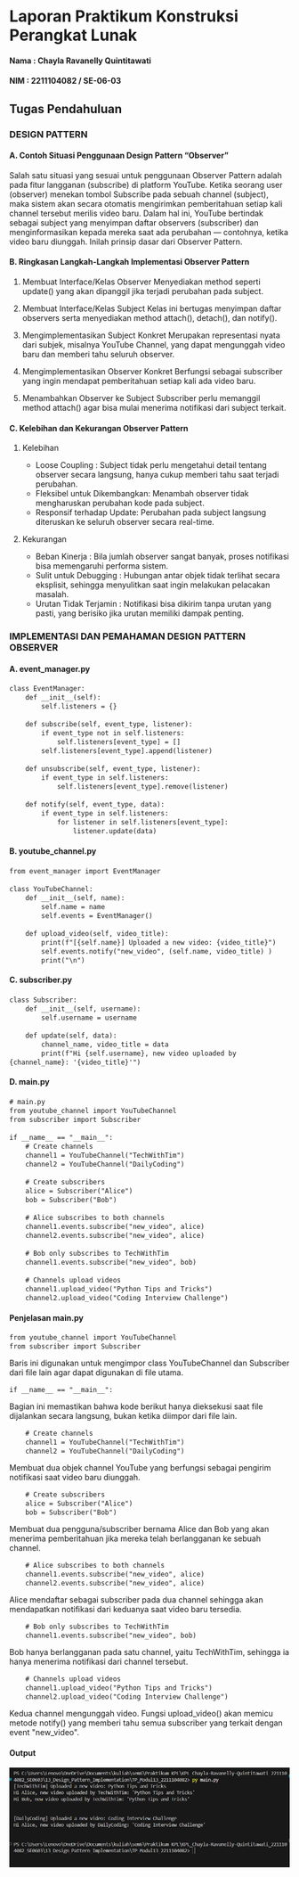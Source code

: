 # Laporan Praktikum Konstruksi Perangkat Lunak

#### Nama : Chayla Ravanelly Quintitawati

#### NIM : 2211104082 / SE-06-03

## Tugas Pendahuluan

### DESIGN PATTERN

#### A. Contoh Situasi Penggunaan Design Pattern “Observer”

Salah satu situasi yang sesuai untuk penggunaan Observer Pattern adalah pada fitur langganan (subscribe) di platform YouTube. Ketika seorang user (observer) menekan tombol Subscribe pada sebuah channel (subject), maka sistem akan secara otomatis mengirimkan pemberitahuan setiap kali channel tersebut merilis video baru. Dalam hal ini, YouTube bertindak sebagai subject yang menyimpan daftar observers (subscriber) dan menginformasikan kepada mereka saat ada perubahan — contohnya, ketika video baru diunggah. Inilah prinsip dasar dari Observer Pattern.

#### B. Ringkasan Langkah-Langkah Implementasi Observer Pattern

1. Membuat Interface/Kelas Observer
Menyediakan method seperti update() yang akan dipanggil jika terjadi perubahan pada subject.

2. Membuat Interface/Kelas Subject
Kelas ini bertugas menyimpan daftar observers serta menyediakan method attach(), detach(), dan notify().

3. Mengimplementasikan Subject Konkret
Merupakan representasi nyata dari subjek, misalnya YouTube Channel, yang dapat mengunggah video baru dan memberi tahu seluruh observer.

4. Mengimplementasikan Observer Konkret
Berfungsi sebagai subscriber yang ingin mendapat pemberitahuan setiap kali ada video baru.

5. Menambahkan Observer ke Subject
Subscriber perlu memanggil method attach() agar bisa mulai menerima notifikasi dari subject terkait.

#### C. Kelebihan dan Kekurangan Observer Pattern

1. Kelebihan

   - Loose Coupling : Subject tidak perlu mengetahui detail tentang observer secara langsung, hanya cukup memberi tahu saat terjadi perubahan.
   - Fleksibel untuk Dikembangkan: Menambah observer tidak mengharuskan perubahan kode pada subject.
   - Responsif terhadap Update: Perubahan pada subject langsung diteruskan ke seluruh observer secara real-time.

2. Kekurangan
   - Beban Kinerja : Bila jumlah observer sangat banyak, proses notifikasi bisa memengaruhi performa sistem.
   - Sulit untuk Debugging : Hubungan antar objek tidak terlihat secara eksplisit, sehingga menyulitkan saat ingin melakukan pelacakan masalah.
   - Urutan Tidak Terjamin : Notifikasi bisa dikirim tanpa urutan yang pasti, yang berisiko jika urutan memiliki dampak penting.

### IMPLEMENTASI DAN PEMAHAMAN DESIGN PATTERN OBSERVER

#### A. event_manager.py

```
class EventManager:
    def __init__(self):
        self.listeners = {}

    def subscribe(self, event_type, listener):
        if event_type not in self.listeners:
            self.listeners[event_type] = []
        self.listeners[event_type].append(listener)

    def unsubscribe(self, event_type, listener):
        if event_type in self.listeners:
            self.listeners[event_type].remove(listener)

    def notify(self, event_type, data):
        if event_type in self.listeners:
            for listener in self.listeners[event_type]:
                listener.update(data)

```

#### B. youtube_channel.py

```
from event_manager import EventManager

class YouTubeChannel:
    def __init__(self, name):
        self.name = name
        self.events = EventManager()

    def upload_video(self, video_title):
        print(f"[{self.name}] Uploaded a new video: {video_title}")
        self.events.notify("new_video", (self.name, video_title) )
        print("\n")

```

#### C. subscriber.py

```
class Subscriber:
    def __init__(self, username):
        self.username = username

    def update(self, data):
        channel_name, video_title = data
        print(f"Hi {self.username}, new video uploaded by {channel_name}: '{video_title}'")

```

#### D. main.py

```
# main.py
from youtube_channel import YouTubeChannel
from subscriber import Subscriber

if __name__ == "__main__":
    # Create channels
    channel1 = YouTubeChannel("TechWithTim")
    channel2 = YouTubeChannel("DailyCoding")

    # Create subscribers
    alice = Subscriber("Alice")
    bob = Subscriber("Bob")

    # Alice subscribes to both channels
    channel1.events.subscribe("new_video", alice)
    channel2.events.subscribe("new_video", alice)

    # Bob only subscribes to TechWithTim
    channel1.events.subscribe("new_video", bob)

    # Channels upload videos
    channel1.upload_video("Python Tips and Tricks")
    channel2.upload_video("Coding Interview Challenge")

```

#### Penjelasan main.py

```
from youtube_channel import YouTubeChannel
from subscriber import Subscriber

```

Baris ini digunakan untuk mengimpor class YouTubeChannel dan Subscriber dari file lain agar dapat digunakan di file utama.

```
if __name__ == "__main__":

```

Bagian ini memastikan bahwa kode berikut hanya dieksekusi saat file dijalankan secara langsung, bukan ketika diimpor dari file lain.

```
    # Create channels
    channel1 = YouTubeChannel("TechWithTim")
    channel2 = YouTubeChannel("DailyCoding")

```

Membuat dua objek channel YouTube yang berfungsi sebagai pengirim notifikasi saat video baru diunggah.

```
    # Create subscribers
    alice = Subscriber("Alice")
    bob = Subscriber("Bob")

```

Membuat dua pengguna/subscriber bernama Alice dan Bob yang akan menerima pemberitahuan jika mereka telah berlangganan ke sebuah channel.

```
    # Alice subscribes to both channels
    channel1.events.subscribe("new_video", alice)
    channel2.events.subscribe("new_video", alice)

```

Alice mendaftar sebagai subscriber pada dua channel sehingga akan mendapatkan notifikasi dari keduanya saat video baru tersedia.

```
    # Bob only subscribes to TechWithTim
    channel1.events.subscribe("new_video", bob)

```

Bob hanya berlangganan pada satu channel, yaitu TechWithTim, sehingga ia hanya menerima notifikasi dari channel tersebut.

```
    # Channels upload videos
    channel1.upload_video("Python Tips and Tricks")
    channel2.upload_video("Coding Interview Challenge")

```

Kedua channel mengunggah video. Fungsi upload_video() akan memicu metode notify() yang memberi tahu semua subscriber yang terkait dengan event "new_video".

#### Output

![Image](https://github.com/chaylaz/Foto-Praktikum-KPL/blob/main/Modul13/TP/1.png)